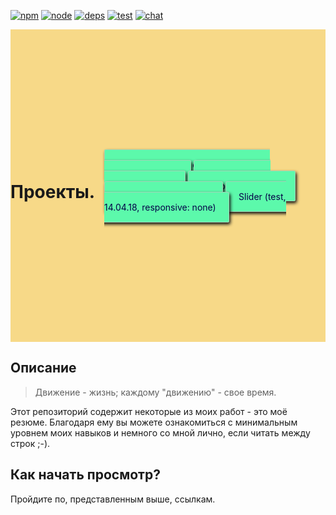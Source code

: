 [![npm][npm]][npm-url]
[![node][node]][node-url]
[![deps][deps]][deps-url]
[![test][test]][test-url]
[![chat][chat]][chat-url]


<div style="min-height: 500px; width: 100%; background: rgb(247, 217, 136); display: flex; flex-direction: row; align-items: center; justify-content: space-between">
	<h1 align="center">Проекты.</h1>
	<div style="padding: 30px 15px; box-sizing: border-box;">
		<a style="border-radius: 3px; padding: 15px 20px; background: rgb(92, 249, 171); text-decoration: none; border: 1px solid rgba(190,200,190,0.7); box-shadow: 2px 3px 5px rgb(20,20,20); color: #030147" href="https://zazzizzuza.github.io/slider/">MATHhelper (one of the first, 17.10.17, responsive: none)</a>
		<a style="border-radius: 3px; padding: 15px 20px; background: rgb(92, 249, 171); text-decoration: none; border: 1px solid rgba(190,200,190,0.7); box-shadow: 2px 3px 5px rgb(20,20,20); color: #030147" href="https://zazzizzuza.github.io/DreamJob/">О работе моей мечты(23.03.18)</a>
		<a style="border-radius: 3px; padding: 15px 20px; background: rgb(92, 249, 171); text-decoration: none; border: 1px solid rgba(190,200,190,0.7); box-shadow: 2px 3px 5px rgb(20,20,20); color: #030147" href="https://zazzizzuza.github.io/wg/">Тестовый(29.03.18)</a>
		<a style="border-radius: 3px; padding: 15px 20px; background: rgb(92, 249, 171); text-decoration: none; border: 1px solid rgba(190,200,190,0.7); box-shadow: 2px 3px 5px rgb(20,20,20); color: #030147" href="https://zazzizzuza.github.io/shopOrder/">Заказ (тест, 05.04.18 )</a>
		<a style="border-radius: 3px; padding: 15px 20px; background: rgb(92, 249, 171); text-decoration: none; border: 1px solid rgba(190,200,190,0.7); box-shadow: 2px 3px 5px rgb(20,20,20); color: #030147" href="https://zazzizzuza.github.io/slider/">Slider (test, 14.04.18, responsive: none)</a>
	</div>
</div>

## Описание

> Движение - жизнь; каждому "движению" - свое время.

Этот репозиторий содержит некоторые из моих работ - это моё резюме. Благодаря ему вы можете ознакомиться с минимальным уровнем моих навыков и немного со мной лично, если читать между строк ;-). 

## Как начать просмотр?

Пройдите по, представленным выше, ссылкам.

[npm]: https://img.shields.io/npm/v/copy-webpack-plugin.svg
[npm-url]: https://npmjs.com/package/copy-webpack-plugin

[node]: https://img.shields.io/node/v/copy-webpack-plugin.svg
[node-url]: https://nodejs.org

[deps]: https://david-dm.org/webpack-contrib/copy-webpack-plugin.svg
[deps-url]: https://david-dm.org/webpack-contrib/copy-webpack-plugin

[test]: https://secure.travis-ci.org/webpack-contrib/copy-webpack-plugin.svg
[test-url]: http://travis-ci.org/webpack-contrib/copy-webpack-plugin

[chat]: https://img.shields.io/badge/gitter-webpack%2Fwebpack-brightgreen.svg
[chat-url]: https://gitter.im/webpack/webpack


